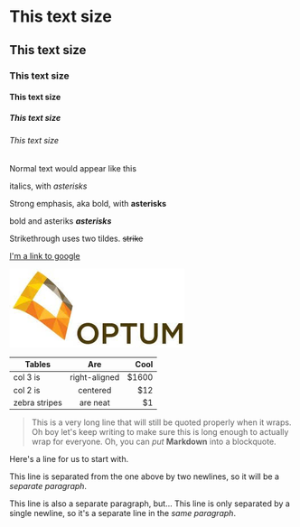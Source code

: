 # This text size
## This text size
### This text size
#### This text size
##### This text size
###### This text size




Normal text would appear like this


italics, with *asterisks* 

Strong emphasis, aka bold, with **asterisks**

bold and asteriks **_asterisks_** 

Strikethrough uses two tildes. ~~strike~~

[I'm a link to google](https://www.google.com)

![alt text](https://github.com/Phemix/testout/blob/master/optum.jpg "This text will show when you hover over the picture")


| Tables        | Are           | Cool  |
| ------------- |:-------------:| -----:|
| col 3 is      | right-aligned | $1600 |
| col 2 is      | centered      |   $12 |
| zebra stripes | are neat      |    $1 |


> This is a very long line that will still be quoted properly when it wraps. Oh boy let's keep writing to make sure this is long enough to actually wrap for everyone. Oh, you can *put* **Markdown** into a blockquote. 


Here's a line for us to start with.

This line is separated from the one above by two newlines, so it will be a *separate paragraph*.

This line is also a separate paragraph, but...
This line is only separated by a single newline, so it's a separate line in the *same paragraph*.
